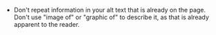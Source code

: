 - Don't repeat information in your alt text that is already on the page. Don't use "image of" or "graphic of" to describe it, as that is already apparent to the reader.
